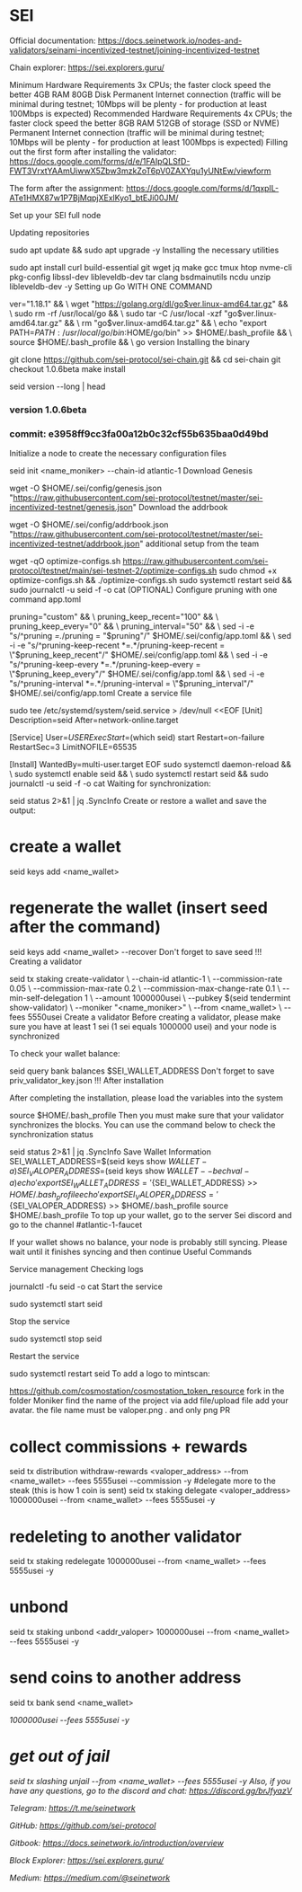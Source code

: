 # SEI
Official documentation: https://docs.seinetwork.io/nodes-and-validators/seinami-incentivized-testnet/joining-incentivized-testnet

Chain explorer: https://sei.explorers.guru/

Minimum Hardware Requirements
3x CPUs; the faster clock speed the better
4GB RAM
80GB Disk
Permanent Internet connection (traffic will be minimal during testnet; 10Mbps will be plenty - for production at least 100Mbps is expected)
Recommended Hardware Requirements
4x CPUs; the faster clock speed the better
8GB RAM
512GB of storage (SSD or NVME)
Permanent Internet connection (traffic will be minimal during testnet; 10Mbps will be plenty - for production at least 100Mbps is expected)
Filling out the first form after installing the validator: https://docs.google.com/forms/d/e/1FAIpQLSfD-FWT3VrxtYAAmUiwwX5Zbw3mzkZoT6pV0ZAXYqu1yUNtEw/viewform

The form after the assignment: https://docs.google.com/forms/d/1qxpIL-ATe1HMX87w1P7BjMqpjXExlKyo1_btEJi00JM/

Set up your SEI full node

Updating repositories

sudo apt update && sudo apt upgrade -y
Installing the necessary utilities

sudo apt install curl build-essential git wget jq make gcc tmux htop nvme-cli pkg-config libssl-dev libleveldb-dev tar clang bsdmainutils ncdu unzip libleveldb-dev -y
Setting up Go WITH ONE COMMAND

ver="1.18.1" && \ 
wget "https://golang.org/dl/go$ver.linux-amd64.tar.gz" && \ 
sudo rm -rf /usr/local/go && \ 
sudo tar -C /usr/local -xzf "go$ver.linux-amd64.tar.gz" && \ 
rm "go$ver.linux-amd64.tar.gz" && \ 
echo "export PATH=$PATH:/usr/local/go/bin:$HOME/go/bin" >> $HOME/.bash_profile && \ 
source $HOME/.bash_profile && \ 
go version
Installing the binary

git clone https://github.com/sei-protocol/sei-chain.git && cd sei-chain
git checkout 1.0.6beta
make install

seid version --long | head 
### version 1.0.6beta 
### commit: e3958ff9cc3fa00a12b0c32cf55b635baa0d49bd
Initialize a node to create the necessary configuration files

seid init <name_moniker> --chain-id atlantic-1
Download Genesis

wget -O $HOME/.sei/config/genesis.json "https://raw.githubusercontent.com/sei-protocol/testnet/master/sei-incentivized-testnet/genesis.json"
Download the addrbook

wget -O $HOME/.sei/config/addrbook.json "https://raw.githubusercontent.com/sei-protocol/testnet/master/sei-incentivized-testnet/addrbook.json"
additional setup from the team

wget -qO optimize-configs.sh https://raw.githubusercontent.com/sei-protocol/testnet/main/sei-testnet-2/optimize-configs.sh
sudo chmod +x optimize-configs.sh && ./optimize-configs.sh 
sudo systemctl restart seid && sudo journalctl -u seid -f -o cat
(OPTIONAL) Configure pruning with one command app.toml

pruning="custom" && \ pruning_keep_recent="100" && \ pruning_keep_every="0" && \ pruning_interval="50" && \ sed -i -e "s/^pruning *=.*/pruning = \"$pruning\"/" $HOME/.sei/config/app.toml && \ sed -i -e "s/^pruning-keep-recent *=.*/pruning-keep-recent = \"$pruning_keep_recent\"/" $HOME/.sei/config/app.toml && \ sed -i -e "s/^pruning-keep-every *=.*/pruning-keep-every = \"$pruning_keep_every\"/" $HOME/.sei/config/app.toml && \ sed -i -e "s/^pruning-interval *=.*/pruning-interval = \"$pruning_interval\"/" $HOME/.sei/config/app.toml
Create a service file

sudo tee /etc/systemd/system/seid.service > /dev/null <<EOF 
[Unit] 
Description=seid 
After=network-online.target 

[Service] 
User=$USER 
ExecStart=$(which seid) 
start Restart=on-failure 
RestartSec=3 
LimitNOFILE=65535 

[Install] 
WantedBy=multi-user.target 
EOF
sudo systemctl daemon-reload && \ 
sudo systemctl enable seid && \ 
sudo systemctl restart seid && sudo journalctl -u seid -f -o cat
Waiting for synchronization:

seid status 2>&1 | jq .SyncInfo
Create or restore a wallet and save the output:

# create a wallet
seid keys add <name_wallet>
# regenerate the wallet (insert seed after the command)
seid keys add <name_wallet> --recover
Don't forget to save seed !!!
Creating a validator

seid tx staking create-validator \ 
--chain-id atlantic-1 \ 
--commission-rate 0.05 \ 
--commission-max-rate 0.2 \ 
--commission-max-change-rate 0.1 \ 
--min-self-delegation 1 \ 
--amount 1000000usei \ 
--pubkey $(seid tendermint show-validator) \ 
--moniker "<name_moniker>" \ 
--from <name_wallet> \ --fees 5550usei
Create a validator
Before creating a validator, please make sure you have at least 1 sei (1 sei equals 1000000 usei) and your node is synchronized

To check your wallet balance:

seid query bank balances $SEI_WALLET_ADDRESS
Don't forget to save priv_validator_key.json !!!
After installation

After completing the installation, please load the variables into the system

source $HOME/.bash_profile
Then you must make sure that your validator synchronizes the blocks. You can use the command below to check the synchronization status


seid status 2>&1 | jq .SyncInfo
Save Wallet Information
SEI_WALLET_ADDRESS=$(seid keys show $WALLET -a)
SEI_VALOPER_ADDRESS=$(seid keys show $WALLET --bech val -a)
echo 'export SEI_WALLET_ADDRESS='${SEI_WALLET_ADDRESS} >> $HOME/.bash_profile
echo 'export SEI_VALOPER_ADDRESS='${SEI_VALOPER_ADDRESS} >> $HOME/.bash_profile
source $HOME/.bash_profile
To top up your wallet, go to the server Sei discord and go to the channel #atlantic-1-faucet

If your wallet shows no balance, your node is probably still syncing. Please wait until it finishes syncing and then continue
Useful Commands

Service management
Checking logs

journalctl -fu seid -o cat
Start the service

sudo systemctl start seid

Stop the service

sudo systemctl stop seid

Restart the service

sudo systemctl restart seid
To add a logo to mintscan:

https://github.com/cosmostation/cosmostation_token_resource fork
in the folder Moniker find the name of the project
via add file/upload file add your avatar. the file name must be valoper.png . and only png
PR
# collect commissions + rewards
seid tx distribution withdraw-rewards <valoper_address> --from <name_wallet> --fees 5555usei --commission -y
#delegate more to the steak (this is how 1 coin is sent)
seid tx staking delegate <valoper_address> 1000000usei --from <name_wallet> --fees 5555usei -y
# redeleting to another validator
seid tx staking redelegate <src-validator-addr> <dst-validator-addr> 1000000usei --from <name_wallet> --fees 5555usei -y
# unbond 
seid tx staking unbond <addr_valoper> 1000000usei --from <name_wallet> --fees 5555usei -y
# send coins to another address
seid tx bank send <name_wallet> <address> 1000000usei --fees 5555usei -y
# get out of jail
seid tx slashing unjail --from <name_wallet> --fees 5555usei -y
Also, if you have any questions, go to the discord and chat: https://discord.gg/brJfyazV

Telegram: https://t.me/seinetwork

GitHub: https://github.com/sei-protocol 

Gitbook: https://docs.seinetwork.io/introduction/overview 

Block Explorer: https://sei.explorers.guru/ 

Medium: https://medium.com/@seinetwork
